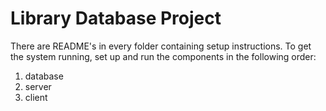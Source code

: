# Library Database Project

There are README's in every folder containing setup instructions.
To get the system running, set up and run the components in the following order:

1. database
2. server
3. client